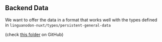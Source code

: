 ## Backend Data

We want to offer the data in a format that works well with the types defined in `linguanodon-nuxt/types/persistent-general-data`

(check [this folder](https://github.com/koljapluemer/linguanodon-nuxt/tree/main/types/persistent-general-data) on GitHub)